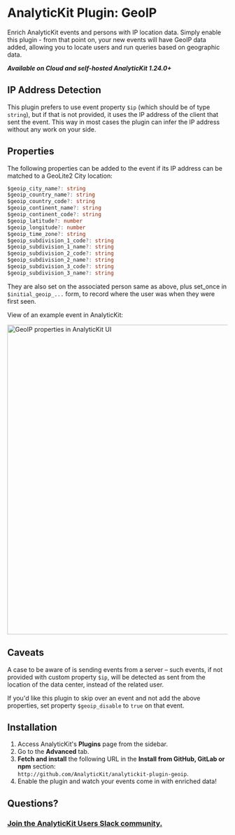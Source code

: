 # AnalyticKit Plugin: GeoIP

Enrich AnalyticKit events and persons with IP location data. Simply enable this plugin - from that point on, your new events will have GeoIP data added, allowing you to locate users and run queries based on geographic data.

***Available on Cloud and self-hosted AnalyticKit 1.24.0+***

## IP Address Detection

This plugin prefers to use event property `$ip` (which should be of type `string`), but if that is not provided,
it uses the IP address of the client that sent the event.
This way in most cases the plugin can infer the IP address without any work on your side.

## Properties

The following properties can be added to the event if its IP address can be matched to a GeoLite2 City location:

```TypeScript
$geoip_city_name?: string
$geoip_country_name?: string
$geoip_country_code?: string
$geoip_continent_name?: string
$geoip_continent_code?: string
$geoip_latitude?: number
$geoip_longitude?: number
$geoip_time_zone?: string
$geoip_subdivision_1_code?: string
$geoip_subdivision_1_name?: string
$geoip_subdivision_2_code?: string
$geoip_subdivision_2_name?: string
$geoip_subdivision_3_code?: string
$geoip_subdivision_3_name?: string
```

They are also set on the associated person same as above, plus set_once in `$initial_geoip_...` form, to record where the user was when they were first seen.


View of an example event in AnalyticKit:

<img width="708" alt="GeoIP properties in AnalyticKit UI" src="https://user-images.githubusercontent.com/4550621/114558202-bc076600-9c6a-11eb-9c0e-1bd3cc1f3dd7.png">

## Caveats

A case to be aware of is sending events from a server – such events, if not provided with custom property `$ip`,
will be detected as sent from the location of the data center, instead of the related user.

If you'd like this plugin to skip over an event and not add the above properties,
set property `$geoip_disable` to `true` on that event.

## Installation

1. Access AnalyticKit's **Plugins** page from the sidebar.
1. Go to the **Advanced** tab.
1. **Fetch and install** the following URL in the **Install from GitHub, GitLab or npm** section:  
   `http://github.com/AnalyticKit/analytickit-plugin-geoip`.
1. Enable the plugin and watch your events come in with enriched data!

## Questions?

### [Join the AnalyticKit Users Slack community.](https://analytickit.com/slack)
